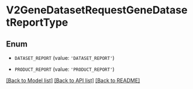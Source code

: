 # V2GeneDatasetRequestGeneDatasetReportType


## Enum

* `DATASET_REPORT` (value: `'DATASET_REPORT'`)

* `PRODUCT_REPORT` (value: `'PRODUCT_REPORT'`)

[[Back to Model list]](../README.md#documentation-for-models) [[Back to API list]](../README.md#documentation-for-api-endpoints) [[Back to README]](../README.md)


